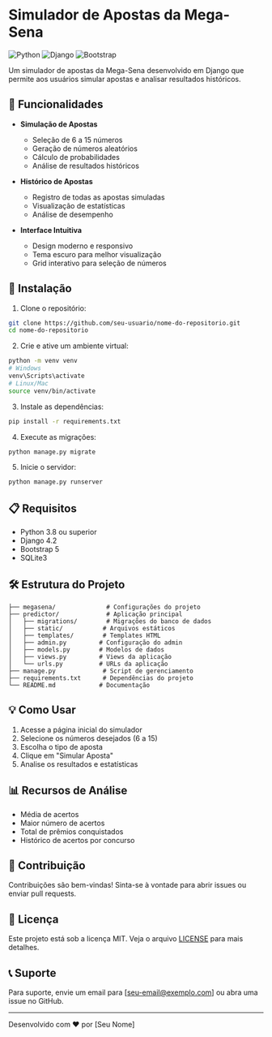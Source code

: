 # Simulador de Apostas da Mega-Sena

![Python](https://img.shields.io/badge/python-3.8%2B-blue)
![Django](https://img.shields.io/badge/django-4.2-green)
![Bootstrap](https://img.shields.io/badge/bootstrap-5.0-purple)

Um simulador de apostas da Mega-Sena desenvolvido em Django que permite aos usuários simular apostas e analisar resultados históricos.

## 🎯 Funcionalidades

- **Simulação de Apostas**
  - Seleção de 6 a 15 números
  - Geração de números aleatórios
  - Cálculo de probabilidades
  - Análise de resultados históricos

- **Histórico de Apostas**
  - Registro de todas as apostas simuladas
  - Visualização de estatísticas
  - Análise de desempenho

- **Interface Intuitiva**
  - Design moderno e responsivo
  - Tema escuro para melhor visualização
  - Grid interativo para seleção de números

## 🚀 Instalação

1. Clone o repositório:
```bash
git clone https://github.com/seu-usuario/nome-do-repositorio.git
cd nome-do-repositorio
```

2. Crie e ative um ambiente virtual:
```bash
python -m venv venv
# Windows
venv\Scripts\activate
# Linux/Mac
source venv/bin/activate
```

3. Instale as dependências:
```bash
pip install -r requirements.txt
```

4. Execute as migrações:
```bash
python manage.py migrate
```

5. Inicie o servidor:
```bash
python manage.py runserver
```

## 📋 Requisitos

- Python 3.8 ou superior
- Django 4.2
- Bootstrap 5
- SQLite3

## 🛠️ Estrutura do Projeto

```
├── megasena/              # Configurações do projeto
├── predictor/             # Aplicação principal
│   ├── migrations/        # Migrações do banco de dados
│   ├── static/           # Arquivos estáticos
│   ├── templates/        # Templates HTML
│   ├── admin.py         # Configuração do admin
│   ├── models.py        # Modelos de dados
│   ├── views.py         # Views da aplicação
│   └── urls.py          # URLs da aplicação
├── manage.py             # Script de gerenciamento
├── requirements.txt      # Dependências do projeto
└── README.md            # Documentação
```

## 💡 Como Usar

1. Acesse a página inicial do simulador
2. Selecione os números desejados (6 a 15)
3. Escolha o tipo de aposta
4. Clique em "Simular Aposta"
5. Analise os resultados e estatísticas

## 📊 Recursos de Análise

- Média de acertos
- Maior número de acertos
- Total de prêmios conquistados
- Histórico de acertos por concurso

## 🤝 Contribuição

Contribuições são bem-vindas! Sinta-se à vontade para abrir issues ou enviar pull requests.

## 📝 Licença

Este projeto está sob a licença MIT. Veja o arquivo [LICENSE](LICENSE) para mais detalhes.

## 📞 Suporte

Para suporte, envie um email para [seu-email@exemplo.com] ou abra uma issue no GitHub.

---

Desenvolvido com ❤️ por [Seu Nome]
